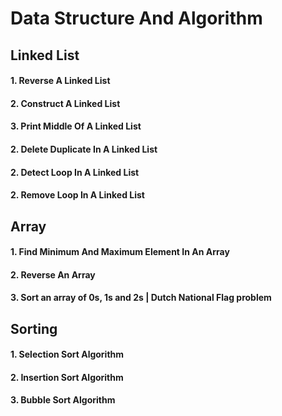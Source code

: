 # Data Structure And Algorithm

##  Linked List

#### 1.  Reverse A Linked List
#### 2.  Construct A Linked List
#### 3.  Print Middle Of A Linked List
#### 2.  Delete Duplicate In A Linked List
#### 2.  Detect Loop In A Linked List
#### 2.  Remove Loop In A Linked List

##  Array

####    1.  Find Minimum And Maximum Element In An Array
####    2.  Reverse An Array
####    3.  Sort an array of 0s, 1s and 2s | Dutch National Flag problem


##  Sorting

####    1.  Selection Sort Algorithm
####    2.  Insertion Sort Algorithm
####    3.  Bubble Sort Algorithm


